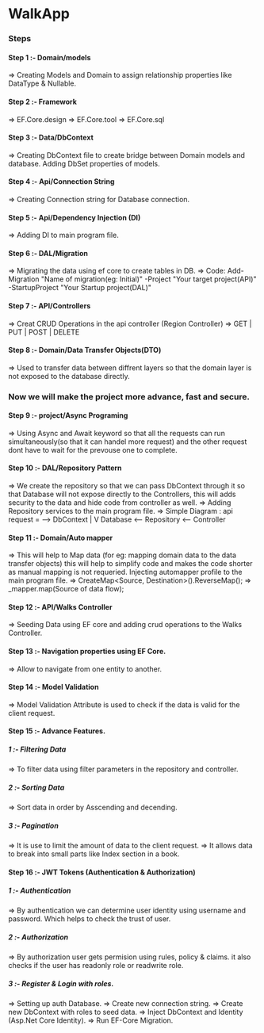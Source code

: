 # WalkApp

### Steps
#### Step 1 :- Domain/models
=> Creating Models and Domain to assign relationship properties like DataType & Nullable.

#### Step 2 :- Framework
=> EF.Core.design
=> EF.Core.tool
=> EF.Core.sql

#### Step 3 :- Data/DbContext
=> Creating DbContext file to create bridge between Domain models and database. Adding DbSet properties of models.

#### Step 4 :- Api/Connection String
=> Creating Connection string for Database connection. 

#### Step 5 :- Api/Dependency Injection (DI)
=> Adding DI to main program file.

#### Step 6 :- DAL/Migration
=> Migrating the data using ef core to create tables in DB.
=> Code: Add-Migration "Name of migration(eg: Initial)" -Project "Your target project(API)" -StartupProject "Your Startup project(DAL)"

#### Step 7 :- API/Controllers
=> Creat CRUD Operations in the api controller (Region Controller)
=> GET | PUT | POST | DELETE

#### Step 8 :- Domain/Data Transfer Objects(DTO)
=> Used to transfer data between diffrent layers so that the domain layer is not exposed to the database directly.

### Now we will make the project more advance, fast and secure.

#### Step 9 :- project/Async Programing
=> Using Async and Await keyword so that all the requests can run simultaneously(so that it can handel more request) and the other request dont have to wait for the prevouse one to complete. 

#### Step 10 :- DAL/Repository Pattern
=> We create the repository so that we can pass DbContext through it so that Database will not expose directly to the Controllers, this will adds security to the data and hide code from controller as well.
=> Adding Repository services to the main program file.
=> Simple Diagram :
api request = -->
							DbContext
									|
				 					V
Database <-- 	Repository 	<--		Controller
					
#### Step 11 :- Domain/Auto mapper 
=> This will help to Map data (for eg: mapping domain data to the data transfer objects) this will help to simplify code and makes the code shorter as manual mapping is not requeried. Injecting automapper profile to the main program file.
=> CreateMap<Source, Destination>().ReverseMap();
=> _mapper.map<destination of data flow>(Source of data flow);

#### Step 12 :- API/Walks Controller 
=> Seeding Data using EF core and adding crud operations to the Walks Controller. 

#### Step 13 :- Navigation properties using EF Core.
=> Allow to navigate from one entity to another.

#### Step 14 :- Model Validation
=> Model Validation Attribute is used to check if the data is valid for the client request.

#### Step 15 :- Advance Features.
##### 1 :- Filtering Data
=> To filter data using filter parameters in the repository and controller.

##### 2 :- Sorting Data
=> Sort data in order by Asscending and decending.

##### 3 :- Pagination 
=> It is use to limit the amount of data to the client request. 
=> It allows data to break into small parts like Index section in a book.

#### Step 16 :- JWT Tokens (Authentication & Authorization)
##### 1 :- Authentication
=> By authentication we can determine user identity using username and password. Which helps to check the trust of user.

##### 2 :- Authorization
=> By authorization user gets permision using rules, policy & claims. it also checks if the user has readonly role or readwrite role.

##### 3 :- Register & Login with roles.
=> Setting up auth Database.
=> Create new connection string.
=> Create new DbContext with roles to seed data.
=> Inject DbContext and Identity (Asp.Net Core Identity).
=> Run EF-Core Migration.

